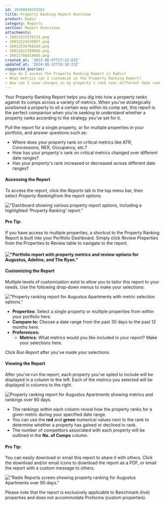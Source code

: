```yaml
---
id: 18300039293581
title: Property Ranking Report Overview
product: Radix
category: Reports
section: Report Overviews
attachments:
- 26011974376333.png
- 26012224530957.png
- 26012536768269.png
- 26012822350989.png
- 26012786814605.png
created_at: '2023-08-07T17:32:02Z'
updated_at: '2024-08-22T19:10:23Z'
suggested_queries:
- How do I access the Property Ranking Report in Radix?
- What metrics can I customize in the Property Ranking Report?
- How can I view changes in my property's rank over different date ranges?
---
```

Your Property Ranking Report helps you dig into how a property ranks against its comps across a variety of metrics. When you've strategically positioned a property to sit a certain way within its comp set, this report is the perfect companion when you're seeking to understand whether a property ranks according to the strategy you've set for it.

Pull the report for a single property, or for multiple properties in your portfolio, and answer questions such as:

* Where does your property rank on critical metrics like ATR, Concessions, NER, Occupancy, etc.?
* How has your property's rank on critical metrics changed over different date ranges?
* Has your property's rank increased or decreased across different date ranges?

#### Accessing the Report

To access the report, click the *Reports* tab in the top menu bar, then select *Property Ranking*from the report options. 

!["Dashboard showing various property report options, including a highlighted 'Property Ranking' report."](attachments/26011974376333.png)

#### Pro Tip:

If you have access to multiple properties, a shortcut to the Property Ranking Report is built into your Portfolio Dashboard. Simply click *Review Properties* from the Properties to Review table to navigate to the report.

#### !["Portfolio report with property metrics and review options for Augustus, Adeline, and The Ryan."](attachments/26012224530957.png)

#### Customizing the Report

Multiple levels of customization exist to allow you to tailor this report to your needs. Use the following drop-down menus to make your selections:

!["Property ranking report for Augustus Apartments with metric selection options."](attachments/26012536768269.png)

* **Properties:** Select a single property or multiple properties from within your portfolio here.
* **Compare to:** Choose a date range from the past 30 days to the past 12 months here.
* **Preferences:**
  + **Metrics:** What metrics would you like included in your report? Make your selections here.

Click *Run Report* after you've made your selections.

#### Viewing the Report

After you've run the report, each property you've opted to include will be displayed in a column to the left. Each of the metrics you selected will be displayed in columns to the right.

![Property ranking report for Augustus Apartments showing metrics and rankings over 90 days.](attachments/26012822350989.png)

* The rankings within each column reveal how the property ranks for a given metric during your specified date range.
* You can use the **red** and **green** numerical values next to the rank to determine whether a property has gained or declined in rank.
* The number of competitors associated with each property will be outlined in the **No. of Comps** column.

#### Pro Tip:

You can easily download or email this report to share it with others. Click the download and/or email icons to download the report as a PDF, or email the report with a custom message to others.

!["Radix Reports screen showing property ranking for Augustus Apartments over 90 days."](attachments/26012786814605.png)

Please note that the report is exclusively applicable to Benchmark (live) properties and does not accommodate Proforma (custom properties).